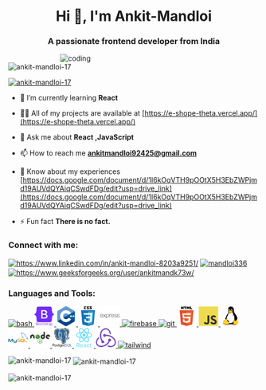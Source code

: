 <h1 align="center">Hi 👋, I'm Ankit-Mandloi</h1>
<h3 align="center">A passionate frontend developer from India</h3>
   <img src="https://cdn.dribbble.com/users/1162077/screenshots/3848914/programmer.gif" alt="coding" width="400" style="float: right;" >






<p align="left"> <img src="https://komarev.com/ghpvc/?username=ankit-mandloi-17&label=Profile%20views&color=0e75b6&style=flat" alt="ankit-mandloi-17" /> </p>

<p align="left"> <a href="https://github.com/ryo-ma/github-profile-trophy"><img src="https://github-profile-trophy.vercel.app/?username=ankit-mandloi-17" alt="ankit-mandloi-17" /></a> </p>

- 🌱 I’m currently learning **React**

- 👨‍💻 All of my projects are available at [https://e-shope-theta.vercel.app/](https://e-shope-theta.vercel.app/)

- 💬 Ask me about **React ,JavaScript**

- 📫 How to reach me **ankitmandloi92425@gmail.com**

- 📄 Know about my experiences [https://docs.google.com/document/d/1I6kOqVTH9pOOtX5H3EbZWPjmd19AUVdQYAiqCSwdFDg/edit?usp=drive_link](https://docs.google.com/document/d/1I6kOqVTH9pOOtX5H3EbZWPjmd19AUVdQYAiqCSwdFDg/edit?usp=drive_link)

- ⚡ Fun fact **There is no fact.**

<h3 align="left">Connect with me:</h3>
<p align="left">
<a href="https://linkedin.com/in/https://www.linkedin.com/in/ankit-mandloi-8203a9251/" target="blank"><img align="center" src="https://raw.githubusercontent.com/rahuldkjain/github-profile-readme-generator/master/src/images/icons/Social/linked-in-alt.svg" alt="https://www.linkedin.com/in/ankit-mandloi-8203a9251/" height="30" width="40" /></a>
<a href="https://instagram.com/mandloi336" target="blank"><img align="center" src="https://raw.githubusercontent.com/rahuldkjain/github-profile-readme-generator/master/src/images/icons/Social/instagram.svg" alt="mandloi336" height="30" width="40" /></a>
<a href="https://auth.geeksforgeeks.org/user/https://www.geeksforgeeks.org/user/ankitmandk73w/" target="blank"><img align="center" src="https://raw.githubusercontent.com/rahuldkjain/github-profile-readme-generator/master/src/images/icons/Social/geeks-for-geeks.svg" alt="https://www.geeksforgeeks.org/user/ankitmandk73w/" height="30" width="40" /></a>
</p>

<h3 align="left">Languages and Tools:</h3>
<p align="left"> <a href="https://www.gnu.org/software/bash/" target="_blank" rel="noreferrer"> <img src="https://www.vectorlogo.zone/logos/gnu_bash/gnu_bash-icon.svg" alt="bash" width="40" height="40"/> </a> <a href="https://getbootstrap.com" target="_blank" rel="noreferrer"> <img src="https://raw.githubusercontent.com/devicons/devicon/master/icons/bootstrap/bootstrap-plain-wordmark.svg" alt="bootstrap" width="40" height="40"/> </a> <a href="https://www.w3schools.com/cpp/" target="_blank" rel="noreferrer"> <img src="https://raw.githubusercontent.com/devicons/devicon/master/icons/cplusplus/cplusplus-original.svg" alt="cplusplus" width="40" height="40"/> </a> <a href="https://www.w3schools.com/css/" target="_blank" rel="noreferrer"> <img src="https://raw.githubusercontent.com/devicons/devicon/master/icons/css3/css3-original-wordmark.svg" alt="css3" width="40" height="40"/> </a> <a href="https://expressjs.com" target="_blank" rel="noreferrer"> <img src="https://raw.githubusercontent.com/devicons/devicon/master/icons/express/express-original-wordmark.svg" alt="express" width="40" height="40"/> </a> <a href="https://firebase.google.com/" target="_blank" rel="noreferrer"> <img src="https://www.vectorlogo.zone/logos/firebase/firebase-icon.svg" alt="firebase" width="40" height="40"/> </a> <a href="https://git-scm.com/" target="_blank" rel="noreferrer"> <img src="https://www.vectorlogo.zone/logos/git-scm/git-scm-icon.svg" alt="git" width="40" height="40"/> </a> <a href="https://www.w3.org/html/" target="_blank" rel="noreferrer"> <img src="https://raw.githubusercontent.com/devicons/devicon/master/icons/html5/html5-original-wordmark.svg" alt="html5" width="40" height="40"/> </a> <a href="https://developer.mozilla.org/en-US/docs/Web/JavaScript" target="_blank" rel="noreferrer"> <img src="https://raw.githubusercontent.com/devicons/devicon/master/icons/javascript/javascript-original.svg" alt="javascript" width="40" height="40"/> </a> <a href="https://www.linux.org/" target="_blank" rel="noreferrer"> <img src="https://raw.githubusercontent.com/devicons/devicon/master/icons/linux/linux-original.svg" alt="linux" width="40" height="40"/> </a> <a href="https://www.mysql.com/" target="_blank" rel="noreferrer"> <img src="https://raw.githubusercontent.com/devicons/devicon/master/icons/mysql/mysql-original-wordmark.svg" alt="mysql" width="40" height="40"/> </a> <a href="https://nodejs.org" target="_blank" rel="noreferrer"> <img src="https://raw.githubusercontent.com/devicons/devicon/master/icons/nodejs/nodejs-original-wordmark.svg" alt="nodejs" width="40" height="40"/> </a> <a href="https://www.postgresql.org" target="_blank" rel="noreferrer"> <img src="https://raw.githubusercontent.com/devicons/devicon/master/icons/postgresql/postgresql-original-wordmark.svg" alt="postgresql" width="40" height="40"/> </a> <a href="https://reactjs.org/" target="_blank" rel="noreferrer"> <img src="https://raw.githubusercontent.com/devicons/devicon/master/icons/react/react-original-wordmark.svg" alt="react" width="40" height="40"/> </a> <a href="https://redux.js.org" target="_blank" rel="noreferrer"> <img src="https://raw.githubusercontent.com/devicons/devicon/master/icons/redux/redux-original.svg" alt="redux" width="40" height="40"/> </a> <a href="https://tailwindcss.com/" target="_blank" rel="noreferrer"> <img src="https://www.vectorlogo.zone/logos/tailwindcss/tailwindcss-icon.svg" alt="tailwind" width="40" height="40"/> </a> </p>

<p><img align="left" src="https://github-readme-stats.vercel.app/api/top-langs?username=ankit-mandloi-17&show_icons=true&locale=en&layout=compact" alt="ankit-mandloi-17" /></p>

<p>&nbsp;<img align="center" src="https://github-readme-stats.vercel.app/api?username=ankit-mandloi-17&show_icons=true&locale=en" alt="ankit-mandloi-17" /></p>

<p><img align="center" src="https://github-readme-streak-stats.herokuapp.com/?user=ankit-mandloi-17&" alt="ankit-mandloi-17" /></p>
